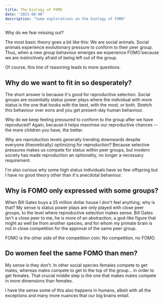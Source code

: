 ```yaml
---
title: The biology of FOMO
date: "2021-08-06"
description: "Some explorations on the biology of FOMO"
---
```


Why do we fear missing out?

The most basic theory goes a bit like this: We are social animals. Social
animals experience evolutionary pressure to conform to their peer group. Thus,
when a new group behaviour emerges we experience FOMO because we are
instinctively afraid of being left out of the group.

Of course, this line of reasoning leads to more questions.

## Why do we want to fit in so desperately?
The short answer is because it's good for reproductive selection. Social groups
are essentially status power plays where the individual with more status is the
one that hooks with the best, with the most, or both. Stretch this behaviour
over eons and you get present-day human behaviour.

Why do we keep feeling pressured to conform to the group after we have
reproduced? Again, because it helps maximise our reproductive chances -- the
more children you have, the better.

Why are reproduction levels generally trending downwards despite everyone
(theoretically) optimizing for reproduction? Because selective pressures makes
us compete for status within peer groups, but modern society has made
reproduction an optionality, no longer a necessary requirement.

I'm also curious why some high status individuals have so few offspring but I have
no good theory other than it's anecdotal behaviour.

## Why is FOMO only expressed with some groups?
When Bill Gates buys a 25 million dollar house I don't feel anything, why is
that? My sense is status power plays are only played with close peer groups, to
the level where reproductive selection makes sense. Bill Gates isn't a close peer
to me, he is more of an abstraction, a god-like figure that might as well be
from another species, and for whom my primate brain is not in close competition
for the approval of the same peer group.

FOMO is the other side of the competition coin: No competition, no FOMO.

## Do women feel the same FOMO than men?
My sense is they don't. In other social species females compete to get males,
whereas males compete to get to the top of the group... in order to get females.
That crucial middle step is the one that makes males compete in more dimensions
than females.

I have the sense some of this also happens in humans, albeit with
all the exceptions and many more nuances that our big brains entail.
